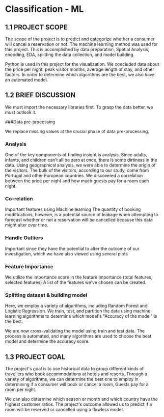 # Classification - ML

## 1.1 PROJECT SCOPE

The scope of the project is to predict and categorize whether a consumer will cancel a reservation or not. 
The machine learning method was used for this project. 
This is accomplished by data preparation, Spatial Analysis, encoding, EDA, splitting the data collection, and model building. 

Python is used in this project for the visualization. 
We concluded data about the price per night, peak visitor months, average length of stay, and other factors.
In order to determine which algorithms are the best, we also have an automated model.



## 1.2 BRIEF DISCUSSION

We must import the necessary libraries first. To grasp the data better, we must outlook it.


###Data pre-processing

We replace missing values at the crucial phase of data pre-processing.

### Analysis

One of the key components of finding insight is analysis.
Since adults, infants, and children can't all be zero at once, there is some dirtiness in the data.
Using geographical analysis, we were able to determine the origin of the visitors.
The bulk of the visitors, according to our study, come from Portugal and other European countries.
We discovered a correlation between the price per night and how much guests pay for a room each night.

### Co-relation
Important features using Machine learning
The quantity of booking modifications, however, is a potential source of leakage when attempting to forecast whether or not a reservation will be cancelled because this data might alter over time.

### Handle Outliers
Important since they have the potential to alter the outcome of our investigation, which we have also viewed using several plots

### Feature Importance
We utilize the importance score in the feature Importance (total features, selected features)
A list of the features we've chosen can be created.

### Splitting dataset & building model
Here, we employ a variety of algorithms, including Random Forest and Logistic Regression.
We train, test, and partition the data using machine learning algorithms to determine which model's "Accuracy of the model" is the best.

We are now cross-validating the model using train and test data.
The process is automated, and many algorithms are used to choose the best model and determine the accuracy score.



## 1.3 PROJECT GOAL

The project's goal is to use historical data to group different kinds of travellers who book accommodations at hotels and resorts.
Through a variety of algorithms, we can determine the best one to employ in determining if a consumer will book or cancel a room, Guests pay for a room per night.

We can also determine which season or month and which country have the highest customer ratios.
The project's outcome allowed us to predict if a room will be reserved or cancelled using a flawless model.
